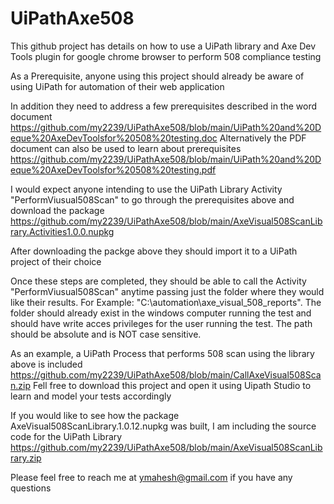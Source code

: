 # UiPathAxe508
This github project has details on how to use a UiPath library and Axe Dev Tools plugin for google chrome browser to perform 508 compliance testing

As a Prerequisite, anyone using this project should already be aware of using UiPath for automation of their web application

In addition they need to address a few prerequisites described in the word document https://github.com/my2239/UiPathAxe508/blob/main/UiPath%20and%20Deque%20AxeDevToolsfor%20508%20testing.doc
Alternatively the PDF document can also be used to learn about prerequisites
https://github.com/my2239/UiPathAxe508/blob/main/UiPath%20and%20Deque%20AxeDevToolsfor%20508%20testing.pdf

I would expect anyone intending to use the UiPath Library Activity "PerformViusual508Scan" to go through the prerequisites above and download the package
https://github.com/my2239/UiPathAxe508/blob/main/AxeVisual508ScanLibrary.Activities1.0.0.nupkg

After downloading the packge above they should import it to a UiPath project of their choice

Once these steps are completed, they should be able to call the Activity "PerformViusual508Scan" anytime passing just the folder where they would like their results. 
For Example:  "C:\automation\axe_visual_508_reports". 
The folder should already exist in the windows computer running the test and should have write acces privileges for the user running the test.
The path should be absolute and is NOT case sensitive.

As an example, a UiPath Process that performs 508 scan using the library above is included
https://github.com/my2239/UiPathAxe508/blob/main/CallAxeVisual508Scan.zip
Fell free to download this project and open it using Uipath Studio to learn and model your tests accordingly

If you would like to see how the package  AxeVisual508ScanLibrary.1.0.12.nupkg was built, I am including the source code for the UiPath Library
https://github.com/my2239/UiPathAxe508/blob/main/AxeVisual508ScanLibrary.zip

Please feel free to reach me at ymahesh@gmail.com if you have any questions
